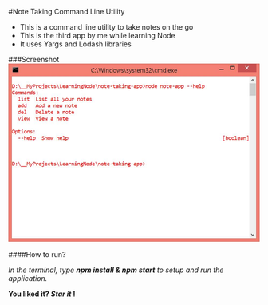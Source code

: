 #Note Taking Command Line Utility
* This is a command line utility to take notes on the go
* This is the third app by me while learning Node
* It uses Yargs and Lodash libraries

###Screenshot
![Screenshot](one.JPG)

####How to run?

_In the terminal, type **npm install & npm start** to setup and run the application._

**You liked it? _Star it_ !**